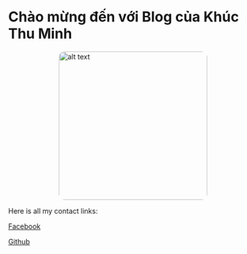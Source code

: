 # Chào mừng đến với Blog của Khúc Thu Minh

<img src="/images/meme.jpg" alt="alt text" style="width: 300px; display: block; margin: auto; border-radius: 12px;" />

Here is all my contact links:

[Facebook](https://www.facebook.com/profile.php?id=100083184627949) 

[Github](https://github.com/aki-mingkun)
